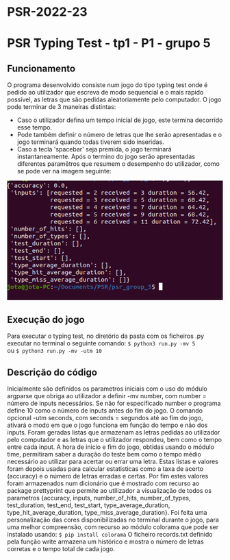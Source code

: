 # PSR-2022-23

# PSR Typing Test - tp1 - P1 - grupo 5

## Funcionamento

 O programa  desenvolvido consiste num jogo do tipo typing test onde é pedido ao utilizador que escreva de modo sequencial e o mais rapido possível, as letras que são pedidas aleatoriamente pelo  computador.
O jogo pode terminar de 3 maneiras distintas: 
- Caso o utilizador defina um tempo inicial de jogo, este termina decorrido esse tempo. 
- Pode também definir o número de letras que lhe serão apresentadas e o jogo terminará quando todas tiverem sido inseridas.
- Caso a tecla 'spacebar' seja premida, o jogo terminará instantaneamente.
Após o termino do jogo serão apresentadas diferentes paramêtros que resumem o desempenho do utilizador, como se pode ver na imagem seguinte:

![](images/print1.png)

## Execução do jogo
Para executar o typing test, no diretório da pasta com os ficheiros .py executar no terminal o seguinte comando:
`$ python3 run.py -mv 5`   
ou
`$ python3 run.py -mv -utm 10`

## Descrição do código

Inicialmente são definidos os parametros iniciais com o uso do módulo argparse que obriga ao utilizador a definir -mv number, com number = número de inputs necessários. Se não for  especificado number o programa define 10 como o número de inputs antes do fim do jogo. 
O comando opcional -utm seconds, com seconds = segundos até ao fim do jogo, ativará o modo em que o jogo funciona em função do tempo e não dos inputs.
Foram geradas listas que armazenam as letras pedidas ao utilizador pelo computador e as letras que o utilizador respondeu, bem como o tempo entre cada input. 
 A hora de inicio e fim do jogo, obtidas usando o módulo time, permitiram saber a duração do teste bem como o tempo médio necessário ao utilizar para acertar ou errar uma letra. 
 Estas listas e valores foram depois usadas para calcular estatisticas como a taxa de acerto (accuracy) e o número de letras erradas e certas.
Por fim estes valores foram armazenados num dicionário que é mostrado com recurso ao package prettyprint que permite ao utilizador a visualização de todos os parametros {accuracy, inputs, number_of_hits, number_of_types, test_duration, test_end, test_start, type_average_duration, type_hit_average_duration, type_miss_average_duration}.
Foi feita uma  personalização das cores disponibilizadas no terminal durante o jogo, para uma melhor compreensão, com recurso ao módulo colorama que pode ser instalado usando:
`$ pip install colorama`
O ficheiro records.txt  definido pela função write armazena um histórico e mostra o número de letras corretas e o tempo total de cada jogo.








